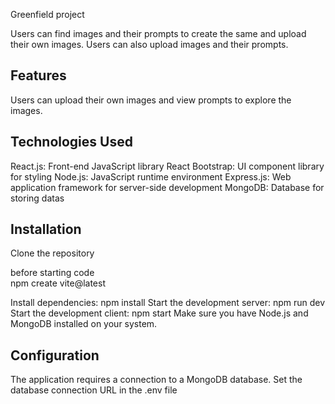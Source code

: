 
Greenfield project 

Users can find images and their prompts to create the same and upload their own images. Users can also upload images and their prompts.

Features
----
Users can upload their own images and view prompts to explore the images.

Technologies Used
----
React.js: Front-end JavaScript library
React Bootstrap: UI component library for styling
Node.js: JavaScript runtime environment
Express.js: Web application framework for server-side development
MongoDB: Database for storing datas

Installation
----
Clone the repository

before starting code  
npm create vite@latest

Install dependencies: npm install
Start the development server: npm run dev
Start the development client: npm start
Make sure you have Node.js and MongoDB installed on your system.

Configuration
----
The application requires a connection to a MongoDB database. Set the database connection URL in the .env file
